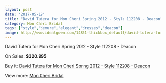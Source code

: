 ```yaml
---
layout: post
date: '2017-05-19'
title: "David Tutera for Mon Cheri Spring 2012 - Style 112208 - Deacon"
category: Mon Cheri Bridal
tags: ["style","demure","elegant","dresses","deacon"]
image: http://www.idealgown.com/14861-thickbox_default/david-tutera-for-mon-cheri-spring-2012-style-112208-deacon.jpg
---
```

David Tutera for Mon Cheri Spring 2012 - Style 112208 - Deacon

On Sales: **$320.995**
<a href="https://www.idealgown.com/en/mon-cheri-bridal/5972-david-tutera-for-mon-cheri-spring-2012-style-112208-deacon.html"><amp-img layout="responsive" width="600" height="600" src="//www.idealgown.com/14861-thickbox_default/david-tutera-for-mon-cheri-spring-2012-style-112208-deacon.jpg" alt="David Tutera for Mon Cheri Spring 2012 - Style 112208 - Deacon 0" /></a>
<a href="https://www.idealgown.com/en/mon-cheri-bridal/5972-david-tutera-for-mon-cheri-spring-2012-style-112208-deacon.html"><amp-img layout="responsive" width="600" height="600" src="//www.idealgown.com/14862-thickbox_default/david-tutera-for-mon-cheri-spring-2012-style-112208-deacon.jpg" alt="David Tutera for Mon Cheri Spring 2012 - Style 112208 - Deacon 1" /></a>

Buy it: [David Tutera for Mon Cheri Spring 2012 - Style 112208 - Deacon](https://www.idealgown.com/en/mon-cheri-bridal/5972-david-tutera-for-mon-cheri-spring-2012-style-112208-deacon.html "David Tutera for Mon Cheri Spring 2012 - Style 112208 - Deacon")

View more: [Mon Cheri Bridal](https://www.idealgown.com/en/88-mon-cheri-bridal "Mon Cheri Bridal")